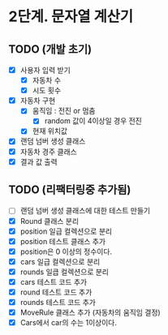 # 2단계. 문자열 계산기 

## TODO (개발 초기)

- [X] 사용자 입력 받기
  - [X] 자동차 수
  - [X] 시도 횟수
- [X] 자동차 구현
  - [X] 움직임 : 전진 or 멈춤
    - [X] random 값이 4이상일 경우 전진
  - [X] 현재 위치값
- [X] 랜덤 넘버 생성 클래스
- [X] 자동차 경주 클래스
-[X] 결과 값 출력

## TODO (리팩터링중 추가됨)
- [ ] 랜덤 넘버 생성 클래스에 대한 테스트 만들기 
- [X] Round 클래스 분리
- [X] position 일급 컬렉션으로 분리
- [X] position 테스트 클래스 추가
- [X] position은 0 이상의 정수이다. 
- [X] cars 일급 컬렉션으로 분리
- [X] rounds 일큽 컬렉션으로 분리
- [X] cars 테스트 코드 추가
- [X] round 테스트 코드 추가
- [X] rounds 테스트 코드 추가
- [X] MoveRule 클래스 추가 (자동차의 움직임 결정)
- [X] Cars에서 car의 수는 1이상이다.